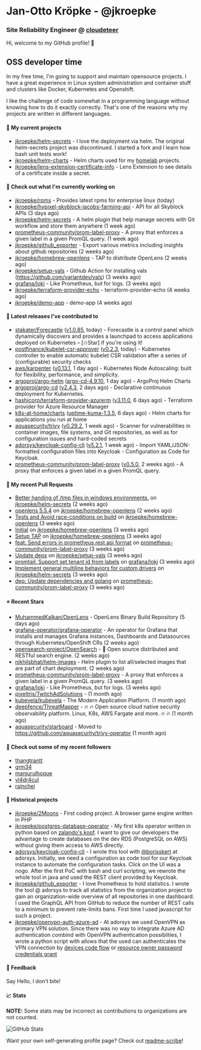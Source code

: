 # Jan-Otto Kröpke - @jkroepke
### Site Reliability Engineer @ [cloudeteer](https://github.com/adorsys)

Hi, welcome to my GitHub profile! 👋

## OSS developer time
In my free time, I'm going to support and maintain opensource projects. I have a great experience in Linux system administration and container stuff and clusters like Docker, Kubernetes and Openshift.

I like the challenge of code somewhat in a programming language without knowing how to do it exactly correctly. That's one of the reasons why my projects are written in different languages.

#### 🌱 My current projects
- [jkroepke/helm-secrets](https://github.com/jkroepke/helm-secrets) - I love the deployment via helm. The original helm-secrets project was discontinued. I started a fork and I learn how bash unit tests work!
- [jkroepke/helm-charts](https://github.com/jkroepke/helm-charts) - Helm charts used for my [homelab](https://github.com/jkroepke/homelab) projects.
- [jkroepke/lens-extension-certificate-info](https://github.com/jkroepke/lens-extension-certificate-info) - Lens Extension to see details of a certificate inside a secret.

#### 👷 Check out what I'm currently working on

- [jkroepke/rpms](https://github.com/jkroepke/rpms) - Provides latest rpms for enterprise linux (today)
- [jkroepke/hypixel-skyblock-jacobs-farming-api](https://github.com/jkroepke/hypixel-skyblock-jacobs-farming-api) - API for all Skyblock APIs (3 days ago)
- [jkroepke/helm-secrets](https://github.com/jkroepke/helm-secrets) - A helm plugin that help manage secrets with Git workflow and store them anywhere (1 week ago)
- [prometheus-community/prom-label-proxy](https://github.com/prometheus-community/prom-label-proxy) - A proxy that enforces a given label in a given PromQL query. (1 week ago)
- [jkroepke/github_exporter](https://github.com/jkroepke/github_exporter) - Export various metrics including insights about github repositories (2 weeks ago)
- [jkroepke/homebrew-openlens](https://github.com/jkroepke/homebrew-openlens) - TAP to distribute OpenLens (2 weeks ago)
- [jkroepke/setup-vals](https://github.com/jkroepke/setup-vals) - Github Action for installing vals (https://github.com/variantdev/vals) (3 weeks ago)
- [grafana/loki](https://github.com/grafana/loki) - Like Prometheus, but for logs. (3 weeks ago)
- [jkroepke/terraform-provider-echo](https://github.com/jkroepke/terraform-provider-echo) - terraform-provider-echo (4 weeks ago)
- [jkroepke/demo-app](https://github.com/jkroepke/demo-app) - demo-app (4 weeks ago)

#### 🔭 Latest releases I've contributed to

- [stakater/Forecastle](https://github.com/stakater/Forecastle) ([v1.0.85](https://github.com/stakater/Forecastle/releases/tag/v1.0.85), today) - Forecastle is a control panel which dynamically discovers and provides a launchpad to access applications deployed on Kubernetes  – [✩Star] if you&#39;re using it!
- [postfinance/kubelet-csr-approver](https://github.com/postfinance/kubelet-csr-approver) ([v0.2.3](https://github.com/postfinance/kubelet-csr-approver/releases/tag/v0.2.3), today) - Kubernetes controller to enable automatic kubelet CSR validation after a series of (configurable) security checks
- [aws/karpenter](https://github.com/aws/karpenter) ([v0.13.1](https://github.com/aws/karpenter/releases/tag/v0.13.1), 1 day ago) - Kubernetes Node Autoscaling: built for flexibility, performance, and simplicity.
- [argoproj/argo-helm](https://github.com/argoproj/argo-helm) ([argo-cd-4.9.10](https://github.com/argoproj/argo-helm/releases/tag/argo-cd-4.9.10), 1 day ago) - ArgoProj Helm Charts
- [argoproj/argo-cd](https://github.com/argoproj/argo-cd) ([v2.4.3](https://github.com/argoproj/argo-cd/releases/tag/v2.4.3), 2 days ago) - Declarative continuous deployment for Kubernetes.
- [hashicorp/terraform-provider-azurerm](https://github.com/hashicorp/terraform-provider-azurerm) ([v3.11.0](https://github.com/hashicorp/terraform-provider-azurerm/releases/tag/v3.11.0), 6 days ago) - Terraform provider for Azure Resource Manager
- [k8s-at-home/charts](https://github.com/k8s-at-home/charts) ([uptime-kuma-1.3.5](https://github.com/k8s-at-home/charts/releases/tag/uptime-kuma-1.3.5), 6 days ago) - Helm charts for applications you run at home
- [aquasecurity/trivy](https://github.com/aquasecurity/trivy) ([v0.29.2](https://github.com/aquasecurity/trivy/releases/tag/v0.29.2), 1 week ago) - Scanner for vulnerabilities in container images, file systems, and Git repositories, as well as for configuration issues and hard-coded secrets
- [adorsys/keycloak-config-cli](https://github.com/adorsys/keycloak-config-cli) ([v5.2.1](https://github.com/adorsys/keycloak-config-cli/releases/tag/v5.2.1), 1 week ago) - Import YAML/JSON-formatted configuration files into Keycloak - Configuration as Code for Keycloak.
- [prometheus-community/prom-label-proxy](https://github.com/prometheus-community/prom-label-proxy) ([v0.5.0](https://github.com/prometheus-community/prom-label-proxy/releases/tag/v0.5.0), 2 weeks ago) - A proxy that enforces a given label in a given PromQL query.

#### 🔨 My recent Pull Requests

- [Better handing of /tmp files in windows environments.](https://github.com/jkroepke/helm-secrets/pull/232) on [jkroepke/helm-secrets](https://github.com/jkroepke/helm-secrets) (2 weeks ago)
- [openlens 5.5.4](https://github.com/jkroepke/homebrew-openlens/pull/5) on [jkroepke/homebrew-openlens](https://github.com/jkroepke/homebrew-openlens) (2 weeks ago)
- [Tests and Avoid race-conditions on build](https://github.com/jkroepke/homebrew-openlens/pull/4) on [jkroepke/homebrew-openlens](https://github.com/jkroepke/homebrew-openlens) (3 weeks ago)
- [Initial](https://github.com/jkroepke/homebrew-openlens/pull/3) on [jkroepke/homebrew-openlens](https://github.com/jkroepke/homebrew-openlens) (3 weeks ago)
- [Setup TAP](https://github.com/jkroepke/homebrew-openlens/pull/1) on [jkroepke/homebrew-openlens](https://github.com/jkroepke/homebrew-openlens) (3 weeks ago)
- [feat: Send errors in prometheus rest api format](https://github.com/prometheus-community/prom-label-proxy/pull/108) on [prometheus-community/prom-label-proxy](https://github.com/prometheus-community/prom-label-proxy) (3 weeks ago)
- [Update deps](https://github.com/jkroepke/setup-vals/pull/29) on [jkroepke/setup-vals](https://github.com/jkroepke/setup-vals) (3 weeks ago)
- [promtail: Support set tenant id from labels](https://github.com/grafana/loki/pull/6290) on [grafana/loki](https://github.com/grafana/loki) (3 weeks ago)
- [Implement general multiline behaviors for custom drivers](https://github.com/jkroepke/helm-secrets/pull/230) on [jkroepke/helm-secrets](https://github.com/jkroepke/helm-secrets) (3 weeks ago)
- [dep: Update dependencies and golang](https://github.com/prometheus-community/prom-label-proxy/pull/107) on [prometheus-community/prom-label-proxy](https://github.com/prometheus-community/prom-label-proxy) (3 weeks ago)

#### ⭐ Recent Stars

- [MuhammedKalkan/OpenLens](https://github.com/MuhammedKalkan/OpenLens) - OpenLens Binary Build Repository (5 days ago)
- [grafana-operator/grafana-operator](https://github.com/grafana-operator/grafana-operator) - An operator for Grafana that installs and manages Grafana instances, Dashboards and Datasources through Kubernetes/OpenShift CRs (2 weeks ago)
- [opensearch-project/OpenSearch](https://github.com/opensearch-project/OpenSearch) - 🔎 Open source distributed and RESTful search engine. (2 weeks ago)
- [nikhilsbhat/helm-images](https://github.com/nikhilsbhat/helm-images) - Helm plugin to list all/selected images that are part of chart deployment. (2 weeks ago)
- [prometheus-community/prom-label-proxy](https://github.com/prometheus-community/prom-label-proxy) - A proxy that enforces a given label in a given PromQL query. (3 weeks ago)
- [grafana/loki](https://github.com/grafana/loki) - Like Prometheus, but for logs. (3 weeks ago)
- [pixeltris/TwitchAdSolutions](https://github.com/pixeltris/TwitchAdSolutions) -  (1 month ago)
- [kubevela/kubevela](https://github.com/kubevela/kubevela) - The Modern Application Platform. (1 month ago)
- [deepfence/ThreatMapper](https://github.com/deepfence/ThreatMapper) - 🔥 🔥   Open source cloud native security observability platform. Linux, K8s, AWS Fargate and more. 🔥 🔥   (1 month ago)
- [aquasecurity/starboard](https://github.com/aquasecurity/starboard) - Moved to https://github.com/aquasecurity/trivy-operator (1 month ago)

#### 👯 Check out some of my recent followers

- [thangtrantt](https://github.com/thangtrantt)
- [grm34](https://github.com/grm34)
- [manjurulhoque](https://github.com/manjurulhoque)
- [vl4dr4cul](https://github.com/vl4dr4cul)
- [rainchei](https://github.com/rainchei)

#### 📜 Historical projects
- [jkroepke/2Moons](https://github.com/jkroepke/2Moons) - First coding project. A browser game engine written in PHP
- [jkroepke/postgres-database-operator](https://github.com/jkroepke/postgres-database-operator) - My first k8s operator written in python based on [zalando's kopf](https://github.com/zalando-incubator/kopf). I want to give our developers the advantage to create databases on the dev RDS (PostgreSQL on AWS) without giving them access to AWS directly.
- [adorsys/keycloak-config-cli](https://github.com/adorsys/keycloak-config-cli) - I wrote this tool with [@borisskert](https://github.com/borisskert) at adorsys. Initially, we need a configuration as code tool for our Keycloak instance to automate the configuration tasks. Click on the UI was a nogo. After the first PoC with bash and curl scripting, we rewrote the whole tool in java and used the REST client provided by Keycloak.
- [jkroepke/github_exporter](https://github.com/jkroepke/github_exporter) - I love Prometheus to hold statistics. I wrote the tool @ adorsys to track all statistics from the organization project to gain an organization-wide overview of all repositories in one dashboard. I used the GraphQL API from GitHub to reduce the number of REST calls to a minimum to prevent rate-limits bans. First time I used javascript for such a project.
- [jkroepke/openvpn-auth-azure-ad](https://github.com/jkroepke/openvpn-auth-azure-ad) - At adorsys we used OpenVPN as primary VPN solution. Since there was no way to integrate Azure AD authentication combind with OpenVPN authentication possiblities, I wrote a python script with allows that the used can authenticates the VPN connection by [devices code flow](https://docs.microsoft.com/en-us/azure/active-directory/develop/v2-oauth2-device-code) or [resource owner password credentials grant](https://docs.microsoft.com/en-us/azure/active-directory/develop/v2-oauth-ropc)

#### 💬 Feedback

Say Hello, I don't bite!

#### 📈 Stats

**NOTE:** Some stats may be incorrect as contributions to organizations
are not counted.

![GitHub Stats](https://github-readme-stats.vercel.app/api?username=jkroepke&count_private=false&theme=tokyonight&show_icons=true)

Want your own self-generating profile page? Check out [readme-scribe](https://github.com/muesli/readme-scribe)!
